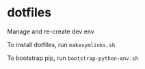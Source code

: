 dotfiles
========

Manage and re-create dev env 

To install dotfiles, run `makesymlinks.sh`

To bootstrap pip, run `bootstrap-python-env.sh`
